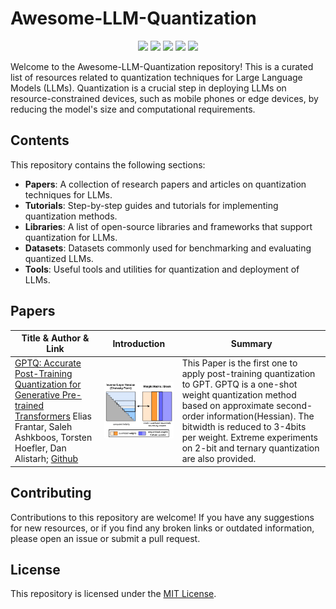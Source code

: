 # Awesome-LLM-Quantization

<div align='center'>
  <img src=https://cdn.rawgit.com/sindresorhus/awesome/d7305f38d29fed78fa85652e3a63e154dd8e8829/media/badge.svg >
  <img src=https://img.shields.io/github/stars/pprp/Awesome-LLM-Quantization.svg?style=social >
  <img src=https://img.shields.io/github/watchers/pprp/Awesome-LLM-Quantization.svg?style=social >
  <img src=https://img.shields.io/badge/Release-v0.1-brightgreen.svg >
  <img src=https://img.shields.io/badge/License-GPLv3.0-turquoise.svg >
 </div>   

Welcome to the Awesome-LLM-Quantization repository! This is a curated list of resources related to quantization techniques for Large Language Models (LLMs). Quantization is a crucial step in deploying LLMs on resource-constrained devices, such as mobile phones or edge devices, by reducing the model's size and computational requirements.

## Contents

This repository contains the following sections:

- **Papers**: A collection of research papers and articles on quantization techniques for LLMs.
- **Tutorials**: Step-by-step guides and tutorials for implementing quantization methods.
- **Libraries**: A list of open-source libraries and frameworks that support quantization for LLMs.
- **Datasets**: Datasets commonly used for benchmarking and evaluating quantized LLMs.
- **Tools**: Useful tools and utilities for quantization and deployment of LLMs.


## Papers 

| Title & Author & Link                                        | Introduction                                                 | Summary                                                      |
| ------------------------------------------------------------ | ------------------------------------------------------------ | ------------------------------------------------------------ |
| [GPTQ: Accurate Post-Training Quantization for Generative Pre-trained Transformers](https://arxiv.org/abs/2210.17323)  Elias Frantar, Saleh Ashkboos, Torsten Hoefler, Dan Alistarh; [Github](https://github.com/IST-DASLab/gptq) | ![image-20240529203728325](asset/image-20240529203728325.png) | This Paper is the first one to apply post-training quantization to GPT. GPTQ is a one-shot weight quantization method based on approximate second-order information(Hessian). The bitwidth is reduced to 3-4bits per weight. Extreme experiments on 2-bit and ternary quantization are also provided. |









## Contributing

Contributions to this repository are welcome! If you have any suggestions for new resources, or if you find any broken links or outdated information, please open an issue or submit a pull request.

## License

This repository is licensed under the [MIT License](https://opensource.org/licenses/MIT).
